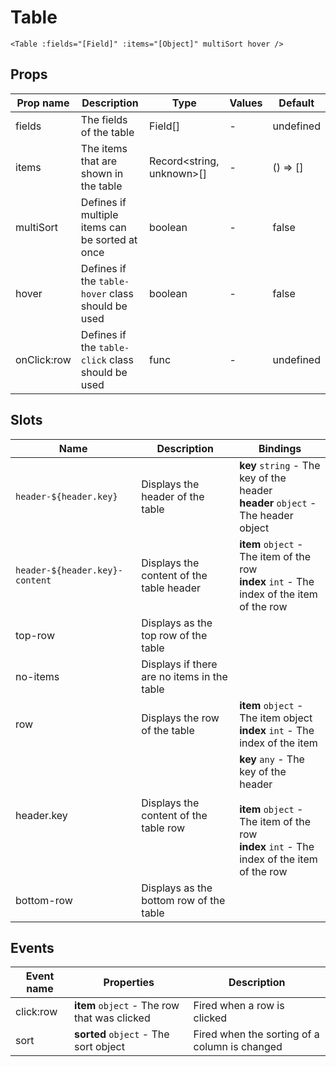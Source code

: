 # Table

```vue
<Table :fields="[Field]" :items="[Object]" multiSort hover />
```

## Props

| Prop name   | Description                                       | Type                            | Values | Default     |
| ----------- | ------------------------------------------------- | ------------------------------- | ------ | ----------- |
| fields      | The fields of the table                           | Field[]                         | -      | undefined   |
| items       | The items that are shown in the table             | Record&lt;string, unknown&gt;[] | -      | () =&gt; [] |
| multiSort   | Defines if multiple items can be sorted at once   | boolean                         | -      | false       |
| hover       | Defines if the `table-hover` class should be used | boolean                         | -      | false       |
| onClick:row | Defines if the `table-click` class should be used | func                            | -      | undefined   |

## Slots

| Name                           | Description                                 | Bindings                                                                                                                                      |
| ------------------------------ | ------------------------------------------- | --------------------------------------------------------------------------------------------------------------------------------------------- |
| `header-${header.key}`         | Displays the header of the table            | **key** `string` - The key of the header<br/>**header** `object` - The header object<br/>                                                     |
| `header-${header.key}-content` | Displays the content of the table header    | **item** `object` - The item of the row<br/>**index** `int` - The index of the item of the row<br/>                                           |
| top-row                        | Displays as the top row of the table        |                                                                                                                                               |
| no-items                       | Displays if there are no items in the table |                                                                                                                                               |
| row                            | Displays the row of the table               | **item** `object` - The item object<br/>**index** `int` - The index of the item                                                               |
| header.key                     | Displays the content of the table row       | **key** `any` - The key of the header<br/><br/>**item** `object` - The item of the row<br/>**index** `int` - The index of the item of the row |
| bottom-row                     | Displays as the bottom row of the table     |                                                                                                                                               |

## Events

| Event name | Properties                                   | Description                                   |
| ---------- | -------------------------------------------- | --------------------------------------------- |
| click:row  | **item** `object` - The row that was clicked | Fired when a row is clicked                   |
| sort       | **sorted** `object` - The sort object        | Fired when the sorting of a column is changed |
